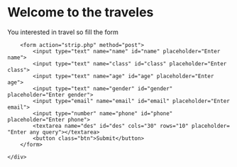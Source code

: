 <html lang="en">
<head>
    <meta charset="UTF-8">
    <meta name="viewport" content="width=device-width, initial-scale=1.0">
    <title>School trip</title>
    <link rel="stylesheet" href="strip.css">
</head>
<body>
    <div class="container">
        <h1>Welcome to the traveles</h1>
        <p>You interested in travel so fill the form</p>

        <form action="strip.php" method="post">
            <input type="text" name="name" id="name" placeholder="Enter name">
            <input type="text" name="class" id="class" placeholder="Enter class">
            <input type="text" name="age" id="age" placeholder="Enter age">
            <input type="text" name="gender" id="gender" placeholder="Enter gender">
            <input type="email" name="email" id="email" placeholder="Enter email">
            <input type="number" name="phone" id="phone" placeholder="Enter phone">
            <textarea name="des" id="des" cols="30" rows="10" placeholder= "Enter any query"></textarea>
            <button class="btn">Submit</button>
        </form>

    </div>
</body>
</html>
